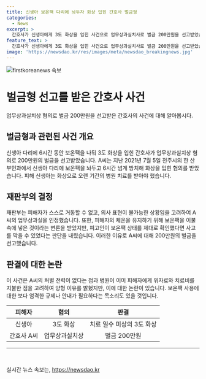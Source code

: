```yaml
---
title: 신생아 보온팩 다리에 놔두자 화상 입힌 간호사 벌금형
categories:
  - News
excerpt: >
  간호사가 신생아에게 3도 화상을 입힌 사건으로 업무상과실치사로 벌금 200만원을 선고받았습니다. 신생아의 체온 유지를 위해 보온팩을 사용했지만 6시간 동안 방치하여 화상을 입힌 것으로 밝혀졌습니다. 재판부는 보온팩 상태를 확인하지 않은 것으로 인해 업무상과실이 인정되었다고 밝혔습니다. 피해 신생아는 오랜 기간의 치료가 필요한 상태였지만, 벌금형만 선고된 이유로 논란이 일고 있습니다.
feature_text: >
  간호사가 신생아에게 3도 화상을 입힌 사건으로 업무상과실치사로 벌금 200만원을 선고받았습니다. 신생아의 체온 유지를 위해 보온팩을 사용했지만 6시간 동안 방치하여 화상을 입힌 것으로 밝혀졌습니다. 재판부는 보온팩 상태를 확인하지 않은 것으로 인해 업무상과실이 인정되었다고 밝혔습니다. 피해 신생아는 오랜 기간의 치료가 필요한 상태였지만, 벌금형만 선고된 이유로 논란이 일고 있습니다.
image: 'https://newsdao.kr/res/images/meta/newsdao_breakingnews.jpg'
---
```


<p><img src="https://newsdao.kr/res/images/meta/newsdao_breakingnews.jpg" alt="firstkoreanews 속보" /></p>

<h1>벌금형 선고를 받은 간호사 사건</h1>

<p data-ke-size="size16">업무상과실치상 혐의로 벌금 200만원을 선고받은 간호사의 사건에 대해 알아봅시다.</p>

<h2>벌금형과 관련된 사건 개요</h2>

<p data-ke-size="size16">신생아 다리에 6시간 동안 보온팩을 나둬 3도 화상을 입힌 간호사가 업무상과실치상 혐의로 200만원의 벌금을 선고받았습니다. A씨는 지난 2021년 7월 5일 전주시의 한 산부인과에서 신생아 다리에 보온팩을 놔두고 6시간 넘게 방치해 화상을 입힌 혐의를 받았습니다. 피해 신생아는 화상으로 오랜 기간의 병원 치료를 받아야 했습니다.</p>

<h2>재판부의 결정</h2>

<p data-ke-size="size16">재판부는 피해자가 스스로 거동할 수 없고, 의사 표현이 불가능한 상황임을 고려하여 A씨의 업무상과실을 인정했습니다. 또한, 피해자의 체온을 유지하기 위해 보온팩을 이불 속에 넣은 것이라는 변론을 받았지만, 피고인이 보온팩 상태를 제대로 확인했다면 사고를 막을 수 있었다는 판단을 내렸습니다. 이러한 이유로 A씨에 대해 200만원의 벌금을 선고했습니다.</p>

<h2>판결에 대한 논란</h2>

<p data-ke-size="size16">이 사건은 A씨의 처벌 전력이 없다는 점과 병원이 이미 피해자에게 위자료와 치료비를 지불한 점을 고려하여 양형 이유를 밝혔지만, 이에 대한 논란이 있습니다. 보온팩 사용에 대한 보다 엄격한 규제나 안내가 필요하다는 목소리도 있을 것입니다.</p>

<table>
    <thead>
        <tr>
            <th style="text-align: center;">피해자</th>
            <th style="text-align: center;">혐의</th>
            <th style="text-align: center;">판결</th>
        </tr>
    </thead>
    <tbody>
        <tr>
            <td style="text-align: center;">신생아</td>
            <td style="text-align: center;">3도 화상</td>
            <td style="text-align: center;">치료 일수 미상의 3도 화상</td>
        </tr>
        <tr>
            <td style="text-align: center;">간호사 A씨</td>
            <td style="text-align: center;">업무상과실치상</td>
            <td style="text-align: center;">벌금 200만원</td>
        </tr>
    </tbody>
</table>

<hr>

<p data-ke-size="size16">&nbsp;</p>
실시간 뉴스 속보는, <a href="https://newsdao.kr" rel="dofollow">https://newsdao.kr</a>


